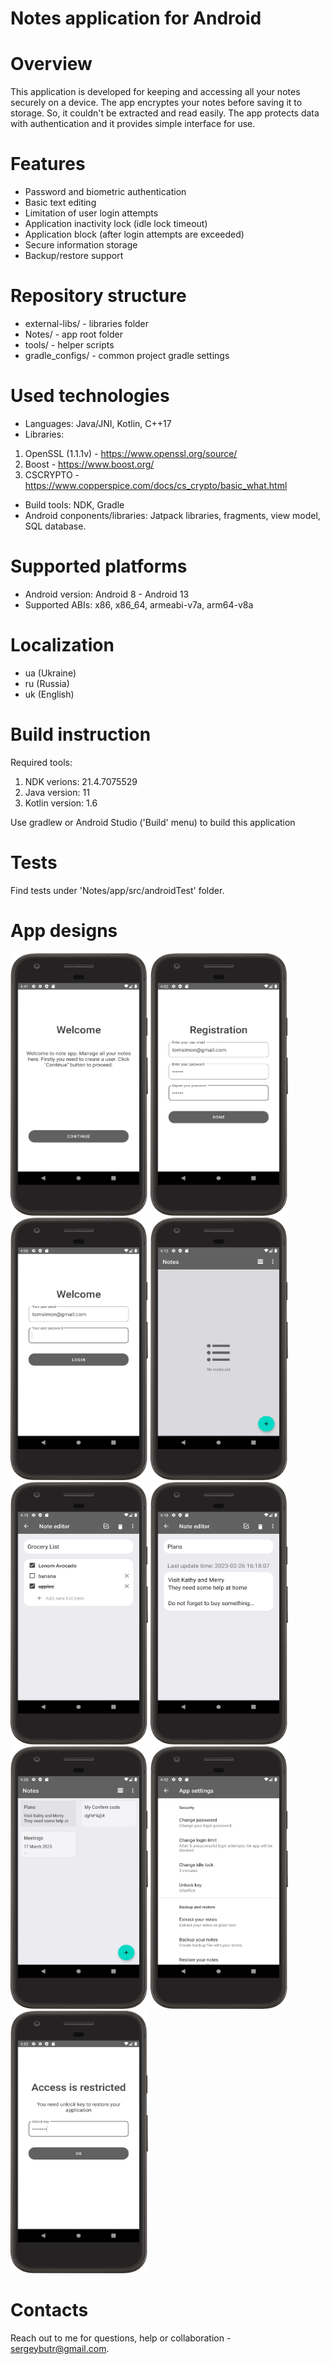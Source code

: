 # Notes application for Android

# Overview

This application is developed for keeping and accessing all your notes securely on a device. 
The app encryptes your notes before saving it to storage. So, it couldn't be extracted and read easily. The app protects data with authentication
and it provides simple interface for use.

# Features

- Password and biometric authentication
- Basic text editing
- Limitation of user login attempts
- Application inactivity lock (idle lock timeout)
- Application block (after login attempts are exceeded)
- Secure information storage
- Backup/restore support

# Repository structure

- external-libs/ - libraries folder
- Notes/ - app root folder
- tools/ - helper scripts
- gradle_configs/ - common project gradle settings

# Used technologies

- Languages: Java/JNI, Kotlin, C++17
- Libraries: 
1) OpenSSL (1.1.1v) - https://www.openssl.org/source/
2) Boost - https://www.boost.org/ 
3) CSCRYPTO - https://www.copperspice.com/docs/cs_crypto/basic_what.html

- Build tools: NDK, Gradle
- Android conponents/libraries: Jatpack libraries, fragments, view model, SQL database.

# Supported platforms

- Android version: Android 8 - Android 13
- Supported ABIs: x86, x86_64, armeabi-v7a, arm64-v8a

# Localization

- ua (Ukraine)
- ru (Russia)
- uk (English)

# Build instruction

Required tools:

1) NDK verions: 21.4.7075529
2) Java version: 11
2) Kotlin version: 1.6

Use gradlew or Android Studio ('Build' menu) to build this application

# Tests

Find tests under 'Notes/app/src/androidTest' folder.

# App designs

<img src="images/Screenshot_1.png" height="420" width="220"> <img src="images/Screenshot_2.png" height="420" width="220">
<img src="images/Screenshot_3.png" height="420" width="220"> <img src="images/Screenshot_4.png" height="420" width="220"> 
<img src="images/Screenshot_5.png" height="420" width="220"> <img src="images/Screenshot_6.png" height="420" width="220">
<img src="images/Screenshot_7.png" height="420" width="220"> <img src="images/Screenshot_8.png" height="420" width="220">
<img src="images/Screenshot_9.png" height="420" width="220">

# Contacts

Reach out to me for questions, help or collaboration - sergeybutr@gmail.com.

